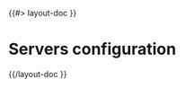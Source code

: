 <!-- 
 * @name            Configuration
 * @namespace       doc.servers
 * @type            Markdown
 * @platform        md
 * @status          stable
 * @menu            Documentation / Servers           /doc/servers/configuration
 *
 * @since           2.0.0
 * @author    Olivier Bossel <olivier.bossel@gmail.com> (https://olivierbossel.com)
-->

{{#> layout-doc }}

# Servers configuration

{{/layout-doc }}